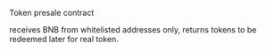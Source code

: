 Token presale contract

receives BNB from whitelisted addresses only, returns tokens to be redeemed later for real token.
